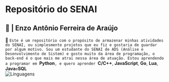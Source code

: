 # Repositório do SENAI
## 👤 | Enzo Antônio Ferreira de Araújo
🤖 ```Este é um repositório com o propósito de armazenar minhas atividades do SENAI, ou simplesmente projetos que eu fiz e gostaria de guardar por algum motivo. Sou um estudante do SENAI de ADS (Análise e Desenvolvimento de Sistem) e gosto muito da área de programação, o back-end é o que mais me atrai nessa área de atuação. Estou aprendendo a programar em ```**Python**```, e quero aprender ```**C/C++**, **JavaScript**, **Go**, **Lua**, **Java**``` e ```**SQL**<br>
![Linguagens](https://cdn-icons-png.flaticon.com/512/5669/5669612.png)
